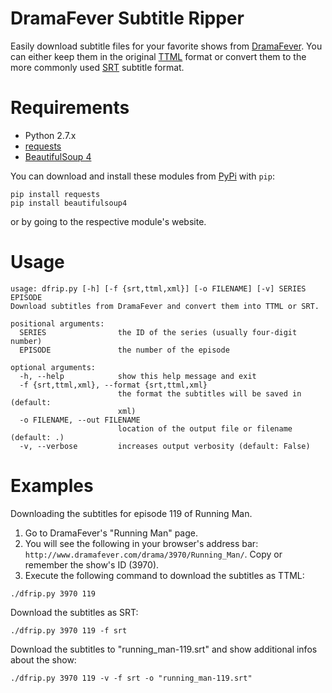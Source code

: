 DramaFever Subtitle Ripper
==========================

Easily download subtitle files for your favorite shows from [DramaFever](http://www.dramafever.com/).
You can either keep them in the original [TTML](http://www.w3.org/TR/ttaf1-dfxp/) format or convert them to the more 
commonly used [SRT](http://en.wikipedia.org/wiki/SubRip) subtitle format.

# Requirements

* Python 2.7.x
* [requests](http://docs.python-requests.org/en/latest/)
* [BeautifulSoup 4](http://www.crummy.com/software/BeautifulSoup/)

You can download and install these modules from [PyPi](https://pypi.python.org/pypi) with `pip`:

```
pip install requests
pip install beautifulsoup4
```

or by going to the respective module's website.

# Usage

```
usage: dfrip.py [-h] [-f {srt,ttml,xml}] [-o FILENAME] [-v] SERIES EPISODE
Download subtitles from DramaFever and convert them into TTML or SRT.

positional arguments:
  SERIES                the ID of the series (usually four-digit number)
  EPISODE               the number of the episode

optional arguments:
  -h, --help            show this help message and exit
  -f {srt,ttml,xml}, --format {srt,ttml,xml}
                        the format the subtitles will be saved in (default:
                        xml)
  -o FILENAME, --out FILENAME
                        location of the output file or filename (default: .)
  -v, --verbose         increases output verbosity (default: False)
```

# Examples

Downloading the subtitles for episode 119 of Running Man.

1. Go to DramaFever's "Running Man" page.
2. You will see the following in your browser's address bar: `http://www.dramafever.com/drama/3970/Running_Man/`.
Copy or remember the show's ID (3970).
3. Execute the following command to download the subtitles as TTML:

```
./dfrip.py 3970 119
```

Download the subtitles as SRT:

```
./dfrip.py 3970 119 -f srt
```
  
Download the subtitles to "running_man-119.srt" and show additional infos about the show:

```
./dfrip.py 3970 119 -v -f srt -o "running_man-119.srt"
```
